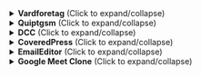 <details>
  <summary><b>Vardforetag</b> (Click to expand/collapse)</summary>

  ## Description
  This project have meeting managment, so client can create a there avilabilty on callender and user can book a meeting and when meeting started both get notification to join meeting, meeting is video call/ voice call .

  ## Tools Used
  - Laravel, React js, Websocket, WebRTC, Tailwind css, Laravel forge.

  ## Team size
  - 1

  ## Screenshots

  ![Screenshot 1](./Vardforetag/screenshot1.png)
  ![Screenshot 2](./Vardforetag/screenshot2.png)
  ![Screenshot 3](./Vardforetag/screenshot3.png)
  ![Screenshot 4](./Vardforetag/screenshot4.png)
  ![Screenshot 5](./Vardforetag/screenshot5.png)

</details>


<details>
  <summary><b>Quiptgsm</b> (Click to expand/collapse)</summary>

  ## Description
  This project is a online dating coarse management it have realtime chat feature with coach and video courses

  ## Tools Used
  - Laravel, next js, Websocket, Tailwind css, Laravel forge, Ffmpeg.

  ## Team size
  - 6

  ## Screenshots

  ![Screenshot 1](./Quiptgsm/screenshot1.png)
  ![Screenshot 2](./Quiptgsm/screenshot2.png)
  ![Screenshot 3](./Quiptgsm/screenshot3.png)
  ![Screenshot 4](./Quiptgsm/screenshot4.png)

</details>


<details>
  <summary><b>DCC</b> (Click to expand/collapse)</summary>

  ## Description
  This project is a drag and drop panel builder for android device

  ## Tools Used
  - Laravel, vue js(2), Websocket, bootstrap css, Aws, Mqqt.

  ## Team size
  - 2

  ## Screenshots

  ![Screenshot 1](./DCC/screenshot1.png)
  ![Screenshot 2](./DCC/screenshot2.png)
  ![Screenshot 3](./DCC/screenshot3.png)

</details>


<details>
  <summary><b>CoveredPress</b> (Click to expand/collapse)</summary>

  ## Description
  This project is report generator for media agency. it collect some info client intreseted and then do background data collection and calculation and generate report.

  ## Tools Used
  - Laravel, bootstrap css, jqery , aws, so many third party api , stripe .

  ## Team size
  - 3

  ## Screenshots

  ![Screenshot 1](./CoveredPress/screenshot1.png)
  ![Screenshot 2](./CoveredPress/screenshot2.png)
  ![Screenshot 3](./CoveredPress/screenshot3.png)
  ![Screenshot 4](./CoveredPress/screenshot4.png)
  ![Screenshot 5](./CoveredPress/screenshot5.png)
  ![Screenshot 6](./CoveredPress/screenshot6.png)

</details>


<details>
  <summary><b>EmailEditor</b> (Click to expand/collapse)</summary>

  ## Description
  This project is simple email builder and sent using SMTP

  ## Tools Used
  - Laravel, React js, Tailwind css.

  ## Team size
  - 1

  ## Screenshots

  ![Screenshot 1](./EmailEditor/screenshot1.png)
</details>


<details>
  <summary><b>Google Meet Clone</b> (Click to expand/collapse)</summary>

  ## Description
  This project is google meet clone and group video call

  ## Tools Used
  - Laravel, React js, Tailwind css, Websocket, WebRTC.

  ## Team size
  - 1

  ## Screenshots

  ![Screenshot 1](./GoogleMeetClone/screenshot1.png)
  ![Screenshot 2](./GoogleMeetClone/screenshot2.png)
</details>

